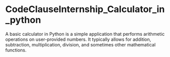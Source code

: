 # CodeClauseInternship_Calculator_in_python
A basic calculator in Python is a simple application that performs arithmetic operations on user-provided numbers. It typically allows for addition, subtraction, multiplication, division, and sometimes other mathematical functions.
